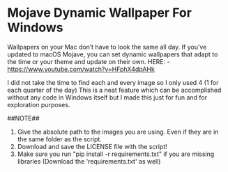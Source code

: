 # Mojave Dynamic Wallpaper For Windows

Wallpapers on your Mac don’t have to look the same all day. If you’ve updated to macOS Mojave, you can set dynamic wallpapers that adapt to the time or your theme and update on their own.
HERE: - https://www.youtube.com/watch?v=HFphX4dpAHk

I did not take the time to find each and every image so I only used 4 (1 for each quarter of the day)
This is a neat feature which can be accomplished without any code in Windows itself but I made this just for fun and for exploration purposes.

##NOTE##
1. Give the absolute path to the images you are using. Even if they are in the same folder as the script.
2. Download and save the LICENSE file with the script!
3. Make sure you run "pip install -r requirements.txt" if you are missing libraries (Download the 'requirements.txt' as well)